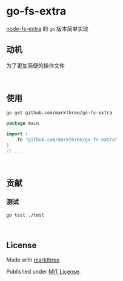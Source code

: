 # go-fs-extra

[node-fs-extra](https://www.npmjs.com/package/fs-extra) 的 `go` 版本简单实现

## 动机

为了更加简便的操作文件

<br />

## 使用

```shell
go get github.com/markthree/go-fs-extra
```

```go
package main

import (
    fe "github.com/markthree/go-fs-extra"
)
// ...
```

<br />

## 贡献

### 测试

```shell
go test ./test
```

<br />

## License

Made with [markthree](https://github.com/markthree)

Published under [MIT License](./LICENSE).
